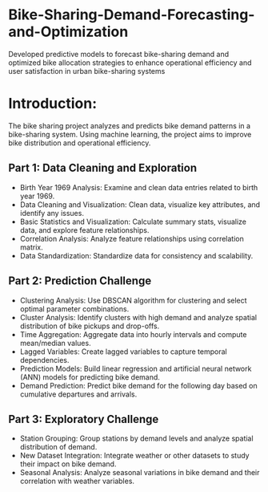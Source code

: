 # Bike-Sharing-Demand-Forecasting-and-Optimization
Developed predictive models to forecast bike-sharing demand and optimized bike allocation strategies to enhance operational efficiency and user satisfaction in urban bike-sharing systems



# Introduction:
The bike sharing project analyzes and predicts bike demand patterns in a bike-sharing system. Using machine learning, the project aims to improve bike distribution and operational efficiency.

## Part 1: Data Cleaning and Exploration

* Birth Year 1969 Analysis: Examine and clean data entries related to birth year 1969.
* Data Cleaning and Visualization: Clean data, visualize key attributes, and identify any issues.
* Basic Statistics and Visualization: Calculate summary stats, visualize data, and explore feature relationships.
* Correlation Analysis: Analyze feature relationships using correlation matrix.
* Data Standardization: Standardize data for consistency and scalability.

## Part 2: Prediction Challenge

* Clustering Analysis: Use DBSCAN algorithm for clustering and select optimal parameter combinations.
* Cluster Analysis: Identify clusters with high demand and analyze spatial distribution of bike pickups and drop-offs.
* Time Aggregation: Aggregate data into hourly intervals and compute mean/median values.
* Lagged Variables: Create lagged variables to capture temporal dependencies.
* Prediction Models: Build linear regression and artificial neural network (ANN) models for predicting bike demand.
* Demand Prediction: Predict bike demand for the following day based on cumulative departures and arrivals.

## Part 3: Exploratory Challenge

* Station Grouping: Group stations by demand levels and analyze spatial distribution of demand.
* New Dataset Integration: Integrate weather or other datasets to study their impact on bike demand.
* Seasonal Analysis: Analyze seasonal variations in bike demand and their correlation with weather variables.
